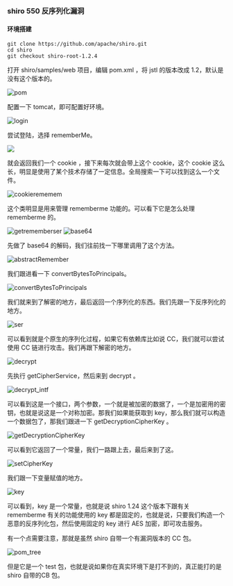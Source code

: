 ### shiro 550 反序列化漏洞

#### 环境搭建

```
git clone https://github.com/apache/shiro.git
cd shiro
git checkout shiro-root-1.2.4
```
打开 shiro/samples/web 项目，编辑 pom.xml ，将 jstl 的版本改成 1.2，默认是没有这个版本的。

![pom](img_shiro550/pom.png)

配置一下 tomcat，即可配置好环境。

![login](img_shiro550/login.png)

尝试登陆，选择 rememberMe。

![](img_shiro550/burp_remaberme.png)

就会返回我们一个 cookie ，接下来每次就会带上这个 cookie，这个 cookie 这么长，明显是使用了某个技术存储了一定信息。全局搜索一下可以找到这么一个文件。

![cookierememem](img_shiro550/cookierememem.png)

这个类明显是用来管理 rememberme 功能的。可以看下它是怎么处理 rememberme 的。

![getrememberser](img_shiro550/getrememberser.png)
![base64](img_shiro550/base64.png)

先做了 base64 的解码，我们往前找一下哪里调用了这个方法。

![abstractRemember](img_shiro550/abstractRemember.png)

我们跟进看一下 convertBytesToPrincipals。

![convertBytesToPrincipals](img_shiro550/convertBytesToPrincipals.png)

我们就来到了解密的地方，最后返回一个序列化的东西。我们先跟一下反序列化的地方。

![ser](img_shiro550/ser.png)

可以看到就是个原生的序列化过程，如果它有依赖库比如说 CC，我们就可以尝试使用 CC 链进行攻击。我们再跟下解密的地方。

![decrypt](img_shiro550/decrypt.png)

先执行 getCipherService，然后来到 decrypt 。

![decrypt_intf](img_shiro550/decrypt_intf.png)

可以看到这是一个接口，两个参数，一个就是被加密的数据了，一个是加密用的密钥，也就是说这是一个对称加密。那我们如果能获取到 key，那么我们就可以构造一个数据包了，那我们跟进一下 getDecryptionCipherKey 。

![getDecryptionCipherKey](img_shiro550/getDecryptionCipherKey.png)

可以看到它返回了一个常量，我们一路跟上去，最后来到了这。

![setCipherKey](img_shiro550/setCipherKey.png)

我们跟一下变量赋值的地方。

![key](img_shiro550/key.png)

可以看到，key 是一个常量，也就是说 shiro 1.24 这个版本下跟有关 rememberme 有关的功能使用的 key 都是固定的，也就是说，只要我们构造一个恶意的反序列化包，然后使用固定的 key 进行 AES 加密，即可攻击服务。

有一个点需要注意，那就是虽然 shiro 自带一个有漏洞版本的 CC 包。

![pom_tree](img_shiro550/pom_tree.png)

但是它是一个 test 包，也就是说如果你在真实环境下是打不到的，真正能打的是 shiro 自带的CB 包。















